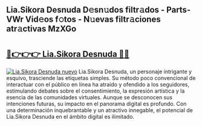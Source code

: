 ## Lia.Sikora Desnuda D𝚎sn𝚞dos filtr𝚊dos - Parts-VWr Vid𝚎os f𝚘tos - N𝚞evas filtr𝚊ciones atr𝚊ctivas MzXGo

# <h2><a href="http://mb1i2o7.tromn.icu/?c=Lia.Sikora+Desnuda">🔗👉👉👉 Lia.Sikora Desnuda 🔗🔗</a></h2>

[![Lia.Sikora Desnuda nuevo](https://i.imgur.com/pEAQMta.gif)](http://mb1i2o7.tromn.icu/?c=Lia.Sikora+Desnuda)
Lia.Sikora Desnuda, un personaje intrigante y esquivo, trasciende las etiquetas simples. Su método poco convencional de interactuar con el público en línea ha atraído y ofendido a los seguidores, estimulando debates sobre el consentimiento, la expresión artística y la esencia de las comunidades virtuales. Aunque se desconocen sus intenciones futuras, su impacto en el panorama digital es profundo. Con una determinación inquebrantable y un atractivo innegable, el potencial de Lia.Sikora Desnuda en el ámbito digital es ilimitado.
